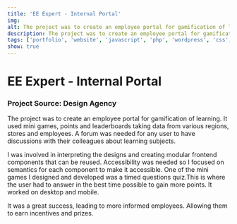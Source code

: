 ```yaml
---
title: 'EE Expert - Internal Portal'
img: 
alt: The project was to create an employee portal for gamification of learning.
description: The project was to create an employee portal for gamification of learning.
tags: ['portfolio', 'website', 'javascript', 'php', 'wordpress', 'css', 'accessibility', 'design']
show: true
---
```


# EE Expert - Internal Portal
### Project Source: Design Agency

The project was to create an employee portal for gamification of learning. It used mini games, points and leaderboards taking data from various regions, stores and employees. A forum was needed for any user to have discussions with their colleagues about learning subjects.

I was involved in interpreting the designs and creating modular frontend components that can be reused. Accessibility was needed so I focused on semantics for each component to make it accessible. One of the mini games I designed and developed was a timed questions quiz.This is where the user had to answer in the best time possible to gain more points. It worked on desktop and mobile.

It was a great success, leading to more informed employees. Allowing them to earn incentives and prizes.